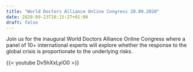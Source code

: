 ```yaml
---
title: "World Doctors Alliance Online Congress 20.09.2020"
date: 2020-09-23T16:15:27+01:00
draft: false
---
```


Join us for the inaugural World Doctors Alliance Online Congress where a panel of 10+ international experts will explore whether the response to the global crisis is proportionate to the underlying risks. 

{{< youtube Dv5hXxLyiO0 >}}